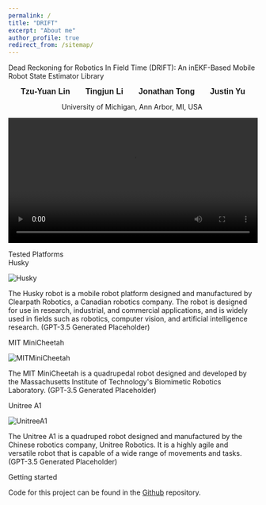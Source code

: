 ```yaml
---
permalink: /
title: "DRIFT"
excerpt: "About me"
author_profile: true
redirect_from: /sitemap/
---
```


<p float="middle">Dead Reckoning for Robotics In Field Time (DRIFT): An inEKF-Based Mobile Robot State Estimator Library</p>
<h1 id="h.uigj53erdbnu" dir="ltr" class="zfr3Q duRjpb CDt4Ke " style="background-color: transparent; border-bottom: none; border-left: none; border-right: none; border-top: none; margin-bottom: 10.0pt; margin-top: 0.0pt; padding-bottom: 0.0pt; padding-left: 0.0pt; padding-right: 0.0pt; padding-top: 0.0pt; text-align: center;"><span class="C9DxTc " style="font-family: Arial; font-size: 12.0pt; font-variant: normal; font-weight: 700; vertical-align: baseline;">Tzu-Yuan Lin &nbsp; &nbsp; &nbsp; Tingjun Li &nbsp; &nbsp; &nbsp; Jonathan Tong &nbsp; &nbsp; &nbsp; Justin Yu</span></h1>

<p dir="ltr" class="zfr3Q CDt4Ke " style="background-color: transparent; border-bottom: none; border-left: none; border-right: none; border-top: none; margin-bottom: 10.0pt; margin-top: 0.0pt; padding-bottom: 0.0pt; padding-left: 0.0pt; padding-right: 0.0pt; padding-top: 0.0pt; text-align: center;"><span class="C9DxTc " style="font-variant: normal;">University of Michigan, Ann Arbor, MI, USA&nbsp;</span></p>

<p float="middle">
<div>
    <video autoplay="autoplay" src="./images/town10h_wh_4x.mp4" controls="controls" width="100%" />
</div>
</p>

<div class="page__lead">
    <div class="page__content">
    Tested Platforms
        <div class="HOME-feature-block">
            <div>
                Husky
                <p>
                    <img src="./images/TraceFree.png" alt="Husky">
                </p>
                <p>
                    The Husky robot is a mobile robot platform designed and manufactured by Clearpath Robotics, a Canadian robotics company. The robot is designed for use in research, industrial, and commercial applications, and is widely used in fields such as robotics, computer vision, and artificial intelligence research. (GPT-3.5 Generated Placeholder)
                </p>
            </div>
            <div>
                MIT MiniCheetah
                <p>
                    <img src="./images/SemanticLabel.png" alt="MITMiniCheetah">
                </p>
                <p>
                    The MIT MiniCheetah is a quadrupedal robot designed and developed by the Massachusetts Institute of Technology's Biomimetic Robotics Laboratory. (GPT-3.5 Generated Placeholder)
                </p>
            </div>
            <div>
                Unitree A1
                <p>
                    <img src="./images/Carla.png" alt="UnitreeA1">
                </p>
                <p>
                    The Unitree A1 is a quadruped robot designed and manufactured by the Chinese robotics company, Unitree Robotics. It is a highly agile and versatile robot that is capable of a wide range of movements and tasks. (GPT-3.5 Generated Placeholder)
                </p>
            </div>
            <!-- <p class="small">
                Additional Information here.
            </p> -->
    </div>

</div>

<div class="page__content">
    Getting started
    <p class="small">
        Code for this project can be found in the <a href="https://github.com/UMich-CURLY/curly-state-estimator"> Github</a> repository.
    </p>
</div>  

<!--
<div class="page__content">
    <div>
        Paper
    </div>
    <p class="small">
        See our paper below for more information and our network baseline results: 
        <div>
            <img src="./images/MotionSCPaperAll.png" alt="MotionSC Paper Here" background-size="cover">
        </div>
        <p class="small">
            If you plan to use our dataset and tools in your work, we would appreciate it if you could cite our paper.
            (<a href="https://arxiv.org/abs/2203.07060">PDF</a>)
        </p>
    </p>
</div>  
-->

